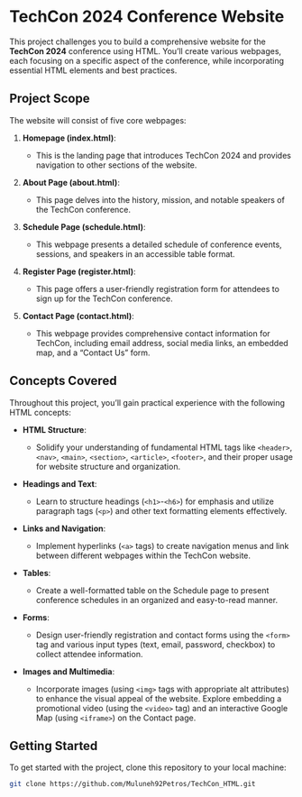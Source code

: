 # TechCon 2024 Conference Website

This project challenges you to build a comprehensive website for the **TechCon 2024** conference using HTML. You’ll create various webpages, each focusing on a specific aspect of the conference, while incorporating essential HTML elements and best practices.

## Project Scope

The website will consist of five core webpages:

1. **Homepage (index.html)**: 
   - This is the landing page that introduces TechCon 2024 and provides navigation to other sections of the website.

2. **About Page (about.html)**: 
   - This page delves into the history, mission, and notable speakers of the TechCon conference.

3. **Schedule Page (schedule.html)**: 
   - This webpage presents a detailed schedule of conference events, sessions, and speakers in an accessible table format.

4. **Register Page (register.html)**: 
   - This page offers a user-friendly registration form for attendees to sign up for the TechCon conference.

5. **Contact Page (contact.html)**: 
   - This webpage provides comprehensive contact information for TechCon, including email address, social media links, an embedded map, and a “Contact Us” form.

## Concepts Covered

Throughout this project, you’ll gain practical experience with the following HTML concepts:

- **HTML Structure**: 
  - Solidify your understanding of fundamental HTML tags like `<header>`, `<nav>`, `<main>`, `<section>`, `<article>`, `<footer>`, and their proper usage for website structure and organization.

- **Headings and Text**: 
  - Learn to structure headings (`<h1>`-`<h6>`) for emphasis and utilize paragraph tags (`<p>`) and other text formatting elements effectively.

- **Links and Navigation**: 
  - Implement hyperlinks (`<a>` tags) to create navigation menus and link between different webpages within the TechCon website.

- **Tables**: 
  - Create a well-formatted table on the Schedule page to present conference schedules in an organized and easy-to-read manner.

- **Forms**: 
  - Design user-friendly registration and contact forms using the `<form>` tag and various input types (text, email, password, checkbox) to collect attendee information.

- **Images and Multimedia**: 
  - Incorporate images (using `<img>` tags with appropriate alt attributes) to enhance the visual appeal of the website. Explore embedding a promotional video (using the `<video>` tag) and an interactive Google Map (using `<iframe>`) on the Contact page.

## Getting Started

To get started with the project, clone this repository to your local machine:

```bash
git clone https://github.com/Muluneh92Petros/TechCon_HTML.git
